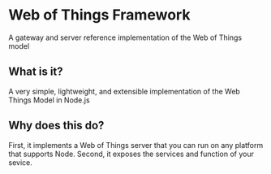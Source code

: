 # Web of Things Framework
A gateway and server reference implementation of the Web of Things model

## What is it?
A very simple, lightweight, and extensible implementation of the Web Things Model in Node.js

## Why does this do?
First, it implements a Web of Things server that you can run on any platform that supports Node. Second, it exposes the services and function of your sevice.